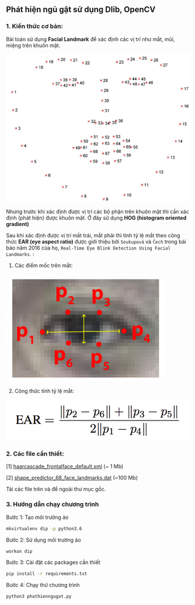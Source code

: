 ## Phát hiện ngủ gật sử dụng Dlib, OpenCV

### 1. Kiến thức cơ bản:
Bài toán sử dụng **Facial Landmark** để xác định các vị trí như mắt, mũi, miệng trên khuôn mặt. 

![62 điểm đặc trưng trên khuôn mặt](images/facial_landmark.jpg "62 điểm đặc trưng trên khuôn mặt")

Nhưng trước khi xác định được vị trí các bộ phận trên khuôn mặt thì cần xác định (phát hiện) được khuôn mặt. Ở đây sử dụng **HOG (histogram oriented gradient)**

Sau khi xác định được vị trí mắt trái, mắt phải thì tính tỷ lệ mắt theo công thức **EAR (eye aspect ratio)** được giới thiệu bởi `Soukupová` và `Čech` trong bài báo năm 2016 của họ, `Real-Time Eye Blink Detection Using Facial Landmarks`. :

1. Các điểm mốc trên mắt:

![Ảnh minh họa các điểm mốc trên ảnh](images/figure.png "Các điểm mốc trên mắt")

2. Công thức tính tỷ lệ mắt:

![Công thức tính tỷ lệ mắt](images/f.png "Công thức tính tỷ lệ mắt")

### 2. Các file cần thiết:

[1] [haarcascade_frontalface_default.xml](https://raw.githubusercontent.com/opencv/opencv/master/data/haarcascades/haarcascade_frontalface_default.xml) (~ 1 Mb)

[2] [shape_predictor_68_face_landmarks.dat](https://github.com/biometrics/openbr-models/raw/master/dlib/shape_predictor_68_face_landmarks.dat) (~100 Mb)

Tải các file trên và để ngoài thư mục gốc.

### 3. Hướng dẫn chạy chương trình
Bước 1: Tạo môi trường ảo
```bash
mkvirtualenv dip -p python3.6
```

Bước 2: Sử dụng môi trường ảo
```bash
workon dip
```

Bước 3: Cài đặt các packages cần thiết
```bash
pip install -r requirements.txt
```

Bước 4: Chạy thử chương trình
```bash
python3 phathienngugat.py
```
